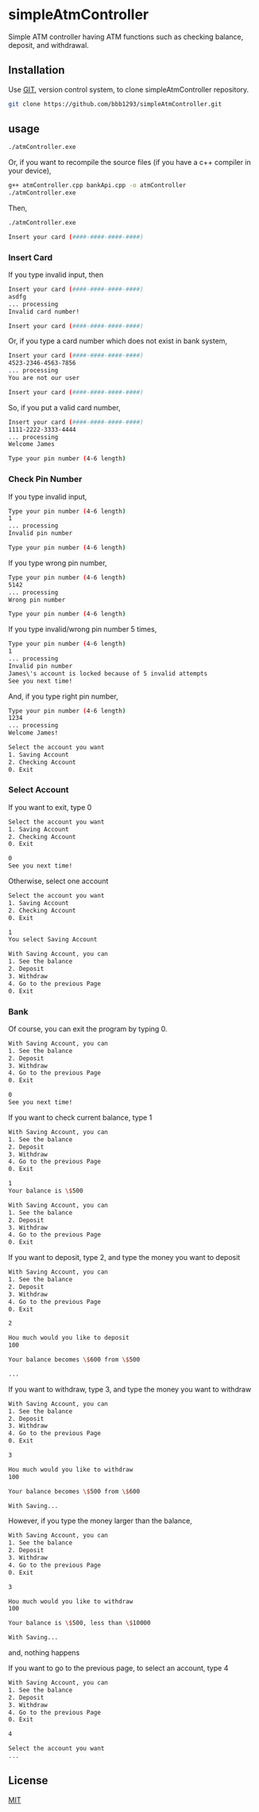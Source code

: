 # simpleAtmController

Simple ATM controller having ATM functions such as checking balance, deposit, and withdrawal.

## Installation

Use [GIT](https://git-scm.com/), version control system, to clone simpleAtmController repository. 
```bash
git clone https://github.com/bbb1293/simpleAtmController.git
```

## usage

```bash
./atmController.exe
```

Or, if you want to recompile the source files (if you have a c++ compiler in your device),
```bash
g++ atmController.cpp bankApi.cpp -o atmController
./atmController.exe
```

Then,

```bash
./atmController.exe

Insert your card (####-####-####-####)
```

### Insert Card

If you type invalid input, then
```bash
Insert your card (####-####-####-####)
asdfg
... processing
Invalid card number!

Insert your card (####-####-####-####)
```

Or, if you type a card number which does not exist in bank system,
```bash
Insert your card (####-####-####-####)
4523-2346-4563-7856
... processing
You are not our user

Insert your card (####-####-####-####)
```

So, if you put a valid card number,
```bash
Insert your card (####-####-####-####)
1111-2222-3333-4444
... processing
Welcome James

Type your pin number (4-6 length)
```

### Check Pin Number
If you type invalid input,
```bash
Type your pin number (4-6 length)
1
... processing
Invalid pin number

Type your pin number (4-6 length)
```

If you type wrong pin number,
```bash
Type your pin number (4-6 length)
5142
... processing
Wrong pin number

Type your pin number (4-6 length)
```

If you type invalid/wrong pin number 5 times,
```bash
Type your pin number (4-6 length)
1
... processing
Invalid pin number
James\'s account is locked because of 5 invalid attempts
See you next time!
```

And, if you type right pin number,
```bash
Type your pin number (4-6 length)
1234
... processing
Welcome James!

Select the account you want
1. Saving Account
2. Checking Account
0. Exit
```

### Select Account
If you want to exit, type 0
```bash
Select the account you want
1. Saving Account
2. Checking Account
0. Exit

0
See you next time!
```

Otherwise, select one account
```bash
Select the account you want
1. Saving Account
2. Checking Account
0. Exit

1
You select Saving Account

With Saving Account, you can
1. See the balance
2. Deposit
3. Withdraw
4. Go to the previous Page
0. Exit
```

### Bank
Of course, you can exit the program by typing 0.
```bash
With Saving Account, you can
1. See the balance
2. Deposit
3. Withdraw
4. Go to the previous Page
0. Exit

0
See you next time!
```

If you want to check current balance, type 1
```bash
With Saving Account, you can
1. See the balance
2. Deposit
3. Withdraw
4. Go to the previous Page
0. Exit

1
Your balance is \$500

With Saving Account, you can
1. See the balance
2. Deposit
3. Withdraw
4. Go to the previous Page
0. Exit
```

If you want to deposit, type 2, and type the money you want to deposit
```bash
With Saving Account, you can
1. See the balance
2. Deposit
3. Withdraw
4. Go to the previous Page
0. Exit

2

Hou much would you like to deposit
100

Your balance becomes \$600 from \$500

...
```

If you want to withdraw, type 3, and type the money you want to withdraw
```bash
With Saving Account, you can
1. See the balance
2. Deposit
3. Withdraw
4. Go to the previous Page
0. Exit

3

Hou much would you like to withdraw
100

Your balance becomes \$500 from \$600

With Saving...
```

However, if you type the money larger than the balance,
```bash
With Saving Account, you can
1. See the balance
2. Deposit
3. Withdraw
4. Go to the previous Page
0. Exit

3

Hou much would you like to withdraw
100

Your balance is \$500, less than \$10000 

With Saving...
```
and, nothing happens

If you want to go to the previous page, to select an account, type 4
```bash
With Saving Account, you can
1. See the balance
2. Deposit
3. Withdraw
4. Go to the previous Page
0. Exit

4

Select the account you want
...
```

## License
[MIT](https://choosealicense.com/licenses/mit/)